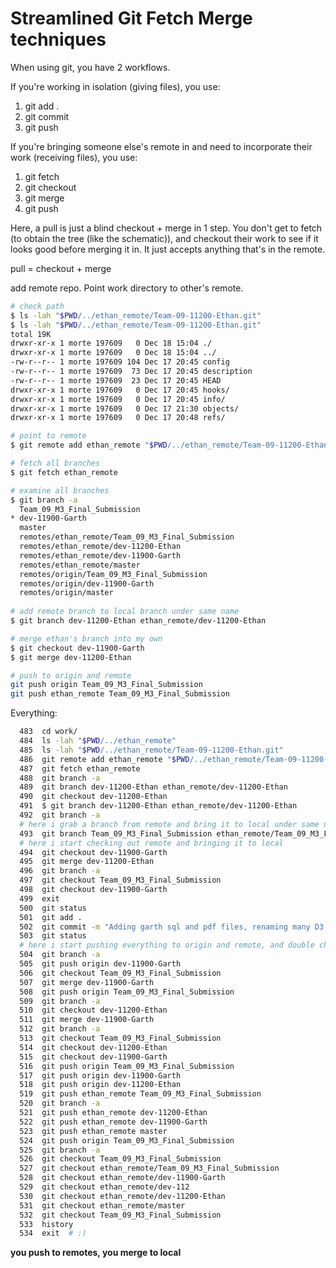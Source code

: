 # Streamlined Git Fetch Merge techniques

When using git, you have 2 workflows.

If you're working in isolation (giving files), you use:

1. git add .
2. git commit 
3. git push

If you're bringing someone else's remote in and need to incorporate their work (receiving files), you use:

1. git fetch
2. git checkout
3. git merge
4. git push

Here, a pull is just a blind checkout + merge in 1 step. You don't get to fetch (to obtain the tree (like the schematic)), and checkout their work to see if it looks good before merging it in. It just accepts anything that's in the remote.

pull = checkout + merge

add remote repo. Point work directory to other's remote.

```bash
# check path
$ ls -lah "$PWD/../ethan_remote/Team-09-11200-Ethan.git"
$ ls -lah "$PWD/../ethan_remote/Team-09-11200-Ethan.git"
total 19K
drwxr-xr-x 1 morte 197609   0 Dec 18 15:04 ./
drwxr-xr-x 1 morte 197609   0 Dec 18 15:04 ../
-rw-r--r-- 1 morte 197609 104 Dec 17 20:45 config
-rw-r--r-- 1 morte 197609  73 Dec 17 20:45 description
-rw-r--r-- 1 morte 197609  23 Dec 17 20:45 HEAD
drwxr-xr-x 1 morte 197609   0 Dec 17 20:45 hooks/
drwxr-xr-x 1 morte 197609   0 Dec 17 20:45 info/
drwxr-xr-x 1 morte 197609   0 Dec 17 21:30 objects/
drwxr-xr-x 1 morte 197609   0 Dec 17 20:48 refs/

# point to remote
$ git remote add ethan_remote "$PWD/../ethan_remote/Team-09-11200-Ethan.git"

# fetch all branches
$ git fetch ethan_remote

# examine all branches
$ git branch -a
  Team_09_M3_Final_Submission
* dev-11900-Garth
  master
  remotes/ethan_remote/Team_09_M3_Final_Submission
  remotes/ethan_remote/dev-11200-Ethan
  remotes/ethan_remote/dev-11900-Garth
  remotes/ethan_remote/master
  remotes/origin/Team_09_M3_Final_Submission
  remotes/origin/dev-11900-Garth
  remotes/origin/master
  
# add remote branch to local branch under same name
$ git branch dev-11200-Ethan ethan_remote/dev-11200-Ethan

# merge ethan's branch into my own
$ git checkout dev-11900-Garth
$ git merge dev-11200-Ethan

# push to origin and remote
git push origin Team_09_M3_Final_Submission
git push ethan_remote Team_09_M3_Final_Submission
```

Everything:

``` bash
  483  cd work/
  484  ls -lah "$PWD/../ethan_remote"
  485  ls -lah "$PWD/../ethan_remote/Team-09-11200-Ethan.git"
  486  git remote add ethan_remote "$PWD/../ethan_remote/Team-09-11200-Ethan.git"
  487  git fetch ethan_remote
  488  git branch -a
  489  git branch dev-11200-Ethan ethan_remote/dev-11200-Ethan
  490  git checkout dev-11200-Ethan
  491  $ git branch dev-11200-Ethan ethan_remote/dev-11200-Ethan
  492  git branch -a
  # here i grab a branch from remote and bring it to local under same name
  493  git branch Team_09_M3_Final_Submission ethan_remote/Team_09_M3_Final_Submission
  # here i start checking out remote and bringing it to local
  494  git checkout dev-11900-Garth
  495  git merge dev-11200-Ethan
  496  git branch -a
  497  git checkout Team_09_M3_Final_Submission
  498  git checkout dev-11900-Garth
  499  exit
  500  git status
  501  git add .
  502  git commit -m "Adding garth sql and pdf files, renaming many D3 files"
  503  git status
  # here i start pushing everything to origin and remote, and double checking everything is up to date
  504  git branch -a
  505  git push origin dev-11900-Garth
  506  git checkout Team_09_M3_Final_Submission
  507  git merge dev-11900-Garth
  508  git push origin Team_09_M3_Final_Submission
  509  git branch -a
  510  git checkout dev-11200-Ethan
  511  git merge dev-11900-Garth
  512  git branch -a
  513  git checkout Team_09_M3_Final_Submission
  514  git checkout dev-11200-Ethan
  515  git checkout dev-11900-Garth
  516  git push origin Team_09_M3_Final_Submission
  517  git push origin dev-11900-Garth
  518  git push origin dev-11200-Ethan
  519  git push ethan_remote Team_09_M3_Final_Submission
  520  git branch -a
  521  git push ethan_remote dev-11200-Ethan
  522  git push ethan_remote dev-11900-Garth
  523  git push ethan_remote master
  524  git push origin Team_09_M3_Final_Submission
  525  git branch -a
  526  git checkout Team_09_M3_Final_Submission
  527  git checkout ethan_remote/Team_09_M3_Final_Submission
  528  git checkout ethan_remote/dev-11900-Garth
  529  git checkout ethan_remote/dev-112
  530  git checkout ethan_remote/dev-11200-Ethan
  531  git checkout ethan_remote/master
  532  git checkout Team_09_M3_Final_Submission
  533  history
  534  exit  # :)
```

**you push to remotes, you merge to local**